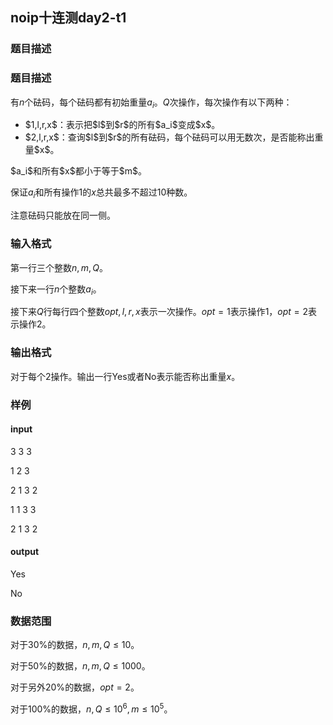 ##  noip十连测day2-t1

### 题目描述

### 题目描述

有$n$个砝码，每个砝码都有初始重量$a_i$。$Q$次操作，每次操作有以下两种：

<ul><li>$1,l,r,x$：表示把$l$到$r$的所有$a_i$变成$x$。</li>
<li>$2,l,r,x$：查询$l$到$r$的所有砝码，每个砝码可以用无数次，是否能称出重量$x$。</li>
</ul>$a_i$和所有$x$都小于等于$m$。

保证$a_i$和所有操作$1$的$x$总共最多不超过$10$种数。

注意砝码只能放在同一侧。

### 输入格式

第一行三个整数$n,m,Q$。

接下来一行$n$个整数$a_i$。

接下来$Q$行每行四个整数$opt,l,r,x$表示一次操作。$opt=1$表示操作$1$，$opt=2$表示操作$2$。

### 输出格式

对于每个$2$操作。输出一行Yes或者No表示能否称出重量$x$。

### 样例

#### input

3 3 3

1 2 3

2 1 3 2

1 1 3 3

2 1 3 2

#### output

Yes

No

### 数据范围

对于$30\%$的数据，$n,m,Q \leq 10$。

对于$50\%$的数据，$n,m,Q \leq 1000$。

对于另外$20\%$的数据，$opt=2$。

对于$100\%$的数据，$n,Q \leq 10^6,m \leq 10^5$。

